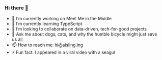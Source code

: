 ### Hi there 👋

- 🔭 I’m currently working on Meet Me in the Middle
- 🌱 I’m currently learning TypeScript
- 👯 I’m looking to collaborate on data-driven, tech-for-good projects
- 💬 Ask me about dogs, cats, and why the humble bicycle might just save us all
- 📫 How to reach me: hi@aisling.ing
- ⚡ Fun fact: I appeared in a viral video with a seagul

